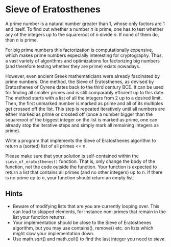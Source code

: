 # Sieve of Eratosthenes

A prime number is a natural number greater than 1, whose only factors are 1 and itself.
To find out whether a number *n* is prime, one has to test whether any of the integers up to the squareroot of *n* divide *n*.
If none of them do, then *n* is prime.

For big prime numbers this factorization is computationally expensive, which makes prime numbers especially interesting for cryptography.
Thus, a vast variety of algorithms and optimizations for factorizing big numbers (and therefore testing whether they are prime) exists nowadays.

However, even ancient Greek mathematicians were already fascinated by prime numbers.
One method, the Sieve of Eratosthenes, as devised by Eratosthenes of Cyrene dates back to the third century BCE.
It can be used for finding all smaller primes and is still comparably efficient up to this date.
The method starts with a list of all the integers from 2 up to a desired limit.
Then, the first unmarked number is marked as prime and all of its multiples get crossed off the list.
This step is repeated iteratively until all numbers are either marked as prime or crossed off (once a number bigger than the squareroot of the biggest integer on the list is marked as prime, one can already stop the iterative steps and simply mark all remaining integers as prime).


Write a program that implements the Sieve of Eratosthenes algorithm to return a (sorted) list of all primes <= n.


Please make sure that your solution is self-contained within the `sieve_of_eratosthenes()` function. That is, only change the body of the function, not the code outside the function.
Your function is expected to return a list that contains all primes (and no other integers) up to n.
If there is no prime up to *n*, your function should return an empty list.

## Hints

- Beware of modifying lists that are you are currently looping over. This can lead to skipped elements, for instance non-primes that remain in the list your function returns.
- Your implementation should be close to the Sieve of Eratosthenes algorithm, but you may use contains(), remove() etc. on lists which might slow your implementation down.
- Use math.sqrt() and math.ceil() to find the last integer you need to *sieve*.
